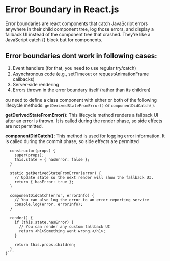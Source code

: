 # Error Boundary in React.js

Error boundaries are react components that catch JavaScript errors anywhere in their child component tree, log those errors, and display a fallback UI instead of the component tree that crashed. They’re like a JavaScript catch {} block but for components.

## Error boundaries dont work in following cases:

1. Event handlers (for that, you need to use regular try/catch)
2. Asynchronous code (e.g., setTimeout or requestAnimationFrame callbacks)
3. Server-side rendering
4. Errors thrown in the error boundary itself (rather than its children)

ou need to define a class component with either or both of the following lifecycle methods: `getDerivedStateFromError()` or `componentDidCatch()`.

**getDerivedStateFromError():** This lifecycle method renders a fallback UI after an error is thrown. It is called during the render phase, so side effects are not permitted.

**componentDidCatch():** This method is used for logging error information. It is called during the commit phase, so side effects are permitted

````class ErrorBoundary extends React.Component {
  constructor(props) {
    super(props);
    this.state = { hasError: false };
  }

  static getDerivedStateFromError(error) {
    // Update state so the next render will show the fallback UI.
    return { hasError: true };
  }

  componentDidCatch(error, errorInfo) {
    // You can also log the error to an error reporting service
    console.log(error, errorInfo);
  }

  render() {
    if (this.state.hasError) {
      // You can render any custom fallback UI
      return <h1>Something went wrong.</h1>;
    }

    return this.props.children;
  }
}```
````
